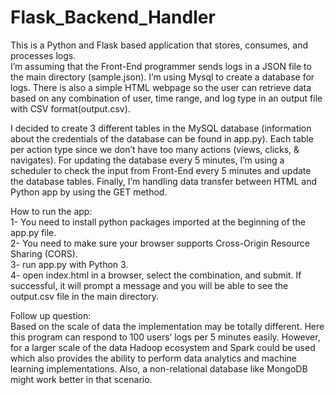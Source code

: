 # Flask_Backend_Handler
This is a Python and Flask based application that stores, consumes, and processes logs.  
I’m assuming that the Front-End programmer sends logs in a JSON file to the main directory (sample.json). I’m using Mysql to create a database for logs. There is also a simple HTML webpage so the user can retrieve data based on any combination of user, time range, and log type in an output file with CSV format(output.csv).  

I decided to create 3 different tables in the MySQL database (information about the credentials of the database can be found in app.py). Each table per action type since we don’t have too many actions (views, clicks, & navigates). For updating the database every 5 minutes, I’m using a scheduler to check the input from Front-End every 5 minutes and update the database tables. Finally, I’m handling data transfer between HTML and Python app by using the GET method.  

How to run the app:  
1- You need to install python packages imported at the beginning of the app.py file.  
2- You need to make sure your browser supports Cross-Origin Resource Sharing (CORS).  
3- run app.py with Python 3.  
4- open index.html in a browser, select the combination, and submit. If successful, it will prompt a message and you will be able to see the output.csv file in the main directory.  

Follow up question:  
Based on the scale of data the implementation may be totally different. Here this program can respond to 100 users’ logs per 5 minutes easily. However, for a larger scale of the data Hadoop ecosystem and Spark could be used which also provides the ability to perform data analytics and machine learning implementations. Also, a non-relational database like MongoDB might work better in that scenario. 


